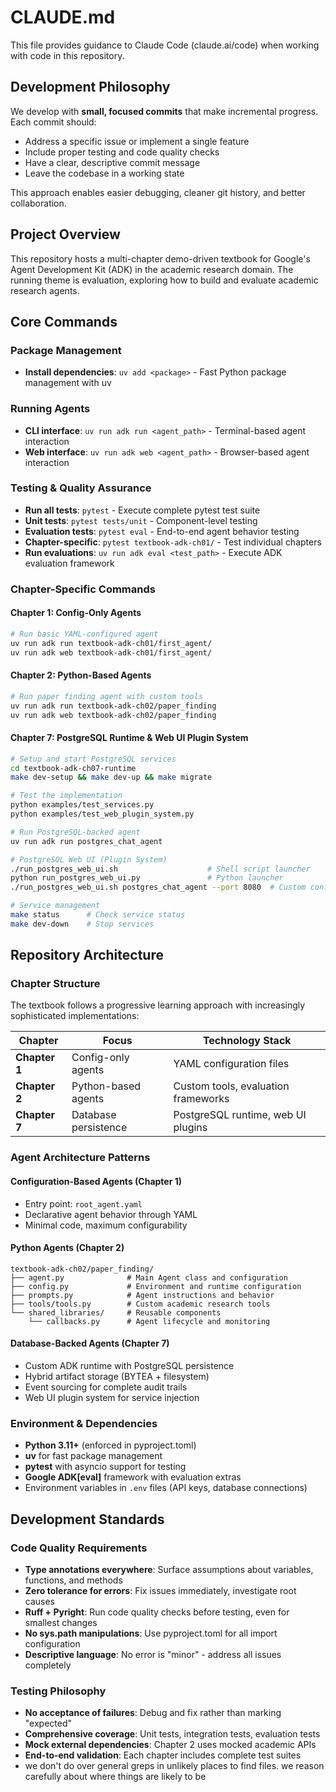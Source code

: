 # CLAUDE.md

This file provides guidance to Claude Code (claude.ai/code) when working with code in this repository.

## Development Philosophy

We develop with **small, focused commits** that make incremental progress. Each commit should:
- Address a specific issue or implement a single feature
- Include proper testing and code quality checks
- Have a clear, descriptive commit message
- Leave the codebase in a working state

This approach enables easier debugging, cleaner git history, and better collaboration.

## Project Overview

This repository hosts a multi-chapter demo-driven textbook for Google's Agent Development Kit (ADK) in the academic research domain. The running theme is evaluation, exploring how to build and evaluate academic research agents.

## Core Commands

### Package Management
- **Install dependencies**: `uv add <package>` - Fast Python package management with uv

### Running Agents
- **CLI interface**: `uv run adk run <agent_path>` - Terminal-based agent interaction
- **Web interface**: `uv run adk web <agent_path>` - Browser-based agent interaction

### Testing & Quality Assurance
- **Run all tests**: `pytest` - Execute complete pytest test suite
- **Unit tests**: `pytest tests/unit` - Component-level testing
- **Evaluation tests**: `pytest eval` - End-to-end agent behavior testing
- **Chapter-specific**: `pytest textbook-adk-ch01/` - Test individual chapters
- **Run evaluations**: `uv run adk eval <test_path>` - Execute ADK evaluation framework

### Chapter-Specific Commands

#### Chapter 1: Config-Only Agents
```bash
# Run basic YAML-configured agent
uv run adk run textbook-adk-ch01/first_agent/
uv run adk web textbook-adk-ch01/first_agent/
```

#### Chapter 2: Python-Based Agents
```bash
# Run paper finding agent with custom tools
uv run adk run textbook-adk-ch02/paper_finding
uv run adk web textbook-adk-ch02/paper_finding
```

#### Chapter 7: PostgreSQL Runtime & Web UI Plugin System
```bash
# Setup and start PostgreSQL services
cd textbook-adk-ch07-runtime
make dev-setup && make dev-up && make migrate

# Test the implementation
python examples/test_services.py
python examples/test_web_plugin_system.py

# Run PostgreSQL-backed agent
uv run adk run postgres_chat_agent

# PostgreSQL Web UI (Plugin System)
./run_postgres_web_ui.sh                    # Shell script launcher
python run_postgres_web_ui.py               # Python launcher  
./run_postgres_web_ui.sh postgres_chat_agent --port 8080  # Custom config

# Service management
make status      # Check service status  
make dev-down    # Stop services
```

## Repository Architecture

### Chapter Structure
The textbook follows a progressive learning approach with increasingly sophisticated implementations:

| Chapter | Focus | Technology Stack |
|---------|-------|------------------|
| **Chapter 1** | Config-only agents | YAML configuration files |
| **Chapter 2** | Python-based agents | Custom tools, evaluation frameworks |
| **Chapter 7** | Database persistence | PostgreSQL runtime, web UI plugins |

### Agent Architecture Patterns

#### Configuration-Based Agents (Chapter 1)
- Entry point: `root_agent.yaml`
- Declarative agent behavior through YAML
- Minimal code, maximum configurability

#### Python Agents (Chapter 2)
```
textbook-adk-ch02/paper_finding/
├── agent.py              # Main Agent class and configuration
├── config.py             # Environment and runtime configuration
├── prompts.py            # Agent instructions and behavior
├── tools/tools.py        # Custom academic research tools
└── shared_libraries/     # Reusable components
    └── callbacks.py      # Agent lifecycle and monitoring
```

#### Database-Backed Agents (Chapter 7)
- Custom ADK runtime with PostgreSQL persistence
- Hybrid artifact storage (BYTEA + filesystem)
- Event sourcing for complete audit trails
- Web UI plugin system for service injection

### Environment & Dependencies
- **Python 3.11+** (enforced in pyproject.toml)
- **uv** for fast package management
- **pytest** with asyncio support for testing
- **Google ADK[eval]** framework with evaluation extras
- Environment variables in `.env` files (API keys, database connections)

## Development Standards

### Code Quality Requirements
- **Type annotations everywhere**: Surface assumptions about variables, functions, and methods
- **Zero tolerance for errors**: Fix issues immediately, investigate root causes
- **Ruff + Pyright**: Run code quality checks before testing, even for smallest changes
- **No sys.path manipulations**: Use pyproject.toml for all import configuration
- **Descriptive language**: No error is "minor" - address all issues completely

### Testing Philosophy
- **No acceptance of failures**: Debug and fix rather than marking "expected"
- **Comprehensive coverage**: Unit tests, integration tests, evaluation tests
- **Mock external dependencies**: Chapter 2 uses mocked academic APIs
- **End-to-end validation**: Each chapter includes complete test suites
- we don't do over general greps in unlikely places to find files. we reason carefully about where things are likely to be
